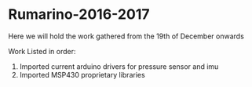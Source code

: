 # Rumarino-2016-2017

Here we will hold the work gathered from the 19th of December onwards

Work Listed in order:
1. Imported current arduino drivers for pressure sensor and imu
2. Imported MSP430 proprietary libraries